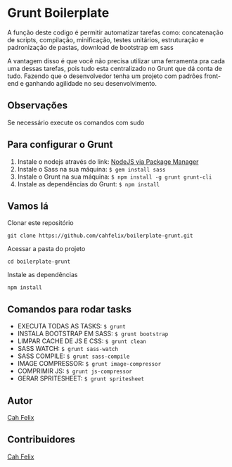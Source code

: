 # Grunt Boilerplate #

A função deste codigo é permitir automatizar tarefas como: concatenação de scripts, compilação, minificação, testes unitários, estruturação e padronização de pastas, download de bootstrap em sass

A vantagem disso é que você não precisa utilizar uma ferramenta pra cada uma dessas tarefas, pois tudo esta centralizado no Grunt que dá conta de tudo. Fazendo que o desenvolvedor tenha um projeto com padrões front-end e ganhando agilidade no seu desenvolvimento.


## Observações ##
Se necessário execute os comandos com sudo

## Para configurar o Grunt ##
1. Instale o nodejs através do link: [NodeJS via Package Manager](https://github.com/joyent/node/wiki/installing-node.js-via-package-manager)
2. Instale o Sass na sua máquina: `$ gem install sass`
3. Instale o Grunt na sua máquina: `$ npm install -g grunt grunt-cli`
5. Instale as dependências do Grunt: `$ npm install`


## Vamos lá
Clonar este repositório

```
git clone https://github.com/cahfelix/boilerplate-grunt.git
```


Acessar a pasta do projeto 

```
cd boilerplate-grunt
```

Instale as dependências

```
npm install

```

## Comandos para rodar tasks ##

 *   EXECUTA TODAS AS TASKS:   	`$ grunt`
 *   INSTALA BOOTSTRAP EM SASS: `$ grunt bootstrap`
 *   LIMPAR CACHE DE JS E CSS: 	`$ grunt clean`
 *   SASS WATCH:               	`$ grunt sass-watch`
 *   SASS COMPILE:             	`$ grunt sass-compile`
 *   IMAGE COMPRESSOR:         	`$ grunt image-compressor`
 *   COMPRIMIR JS:             	`$ grunt js-compressor`
 *   GERAR SPRITESHEET:        	`$ grunt spritesheet`


## Autor
[Cah Felix](http://cahfelix.com.br)

## Contribuidores
[Cah Felix](http://cahfelix.com.br)
